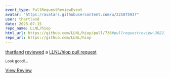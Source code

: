 ```yaml
---
event_type: PullRequestReviewEvent
avatar: "https://avatars.githubusercontent.com/u/22107593?"
user: thartland
date: 2025-07-15
repo_name: LLNL/hiop
html_url: https://github.com/LLNL/hiop/pull/736#pullrequestreview-3022128968
repo_url: https://github.com/LLNL/hiop
---
```


<a href='https://github.com/thartland' target='_blank'>thartland</a> <a href='https://github.com/LLNL/hiop/pull/736#pullrequestreview-3022128968' target='_blank'>reviewed</a> a <a href='https://github.com/LLNL/hiop/pull/736' target='_blank'>LLNL/hiop pull request</a>

<small>Look good!...</small>

<a href='https://github.com/LLNL/hiop/pull/736#pullrequestreview-3022128968' target='_blank'>View Review</a>